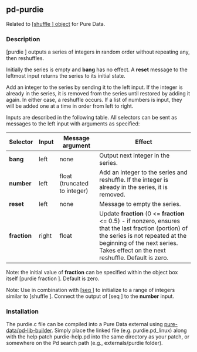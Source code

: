 ## pd-purdie
Related to [[shuffle ] object](https://github.com/metamystical/pd-shuffle) for Pure Data.

### Description

[purdie ] outputs a series of integers in random order without repeating any, then reshuffles. 

Initially the series is empty and **bang** has no effect. A **reset** message to the leftmost input returns the series to its initial state. 

Add an integer to the series by sending it to the left input. If the integer is already in the series, it is removed from the series until restored by adding it again. In either case, a reshuffle occurs. If a list of numbers is input, they will be added one at a time in order from left to right.

Inputs are described in the following table. All selectors can be sent as messages to the left input with arguments as specified:

| Selector     | Input | Message argument | Effect                            |
|--------------|-------|------------------|-----------------------------------|
| **bang**     | left  | none             | Output next integer in the series. |
| **number**   | left  | float (truncated to integer)  | Add an integer to the series and reshuffle. If the integer is already in the series, it is removed. |
| **reset**    | left  | none             | Message to empty the series. |
| **fraction** | right | float            | Update **fraction** (0 <= **fraction** <= 0.5) - if nonzero, ensures that the last fraction (portion) of the series is not repeated at the beginning of the next series. Takes effect on the next reshuffle. Default is zero. |

Note: the initial value of **fraction** can be specified within the object box itself [purdie fraction ]. Default is zero.

Note:  Use in combination with [[seq ]](https://github.com/metamystical/pd-seq) to initialize to a range of integers similar to [shuffle ]. Connect the output of [seq ] to the **number** input.

### Installation

The purdie.c file can be compiled into a Pure Data external using [pure-data/pd-lib-builder](https://github.com/pure-data/pd-lib-builder). Simply place the linked file (e.g. purdie.pd_linux) along with the help patch purdie-help.pd into the same directory as your patch, or somewhere on the Pd search path (e.g., externals/purdie folder).
